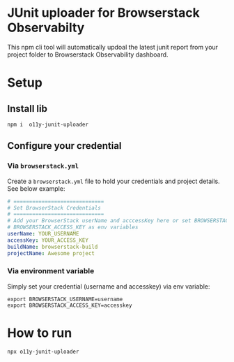 # JUnit uploader for Browserstack Observabilty

This npm cli tool will automatically updoal the latest junit report from your project folder to Browserstack Observability dashboard. 

# Setup

## Install lib

```
npm i  o11y-junit-uploader
```

## Configure your credential

### Via `browserstack.yml`

Create a `browserstack.yml` file to hold your credentials and project details. See below example:

```yml
# =============================
# Set BrowserStack Credentials
# =============================
# Add your BrowserStack userName and acccessKey here or set BROWSERSTACK_USERNAME and
# BROWSERSTACK_ACCESS_KEY as env variables
userName: YOUR_USERNAME
accessKey: YOUR_ACCESS_KEY
buildName: browserstack-build
projectName: Awesome project
```

### Via environment variable

Simply set your credential (username and accesskey) via env variable:

```
export BROWSERSTACK_USERNAME=username
export BROWSERSTACK_ACCESS_KEY=accesskey
```

# How to run

```
npx o11y-junit-uploader
```
